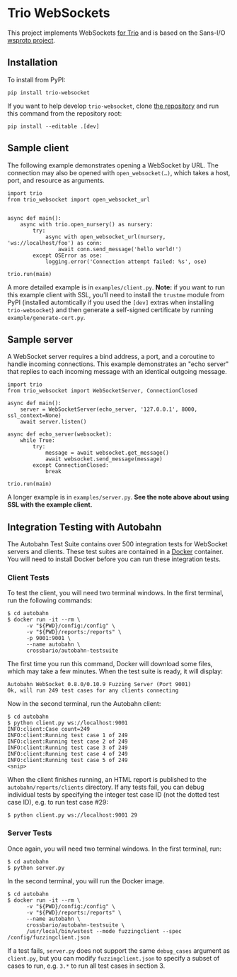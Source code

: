 # Trio WebSockets

This project implements WebSockets [for
Trio](https://trio.readthedocs.io/en/latest/) and is based on the Sans-I/O
[wsproto project](https://wsproto.readthedocs.io/en/latest/).

## Installation

To install from PyPI:

    pip install trio-websocket

If you want to help develop `trio-websocket`, clone [the
repository](https://github.com/hyperiongray/trio-websocket) and run this command
from the repository root:

    pip install --editable .[dev]

## Sample client

The following example demonstrates opening a WebSocket by URL. The connection
may also be opened with `open_websocket(…)`, which takes a host, port, and
resource as arguments.

    import trio
    from trio_websocket import open_websocket_url


    async def main():
        async with trio.open_nursery() as nursery:
            try:
                async with open_websocket_url(nursery, 'ws://localhost/foo') as conn:
                    await conn.send_message('hello world!')
            except OSError as ose:
                logging.error('Connection attempt failed: %s', ose)

    trio.run(main)

A more detailed example is in `examples/client.py`. **Note:** if you want to run
this example client with SSL, you'll need to install the `trustme` module from
PyPI (installed automtically if you used the `[dev]` extras when installing
`trio-websocket`) and then generate a self-signed certificate by running
`example/generate-cert.py`.

## Sample server

A WebSocket server requires a bind address, a port, and a coroutine to handle
incoming connections. This example demonstrates an "echo server" that replies
to each incoming message with an identical outgoing message.

    import trio
    from trio_websocket import WebSocketServer, ConnectionClosed

    async def main():
        server = WebSocketServer(echo_server, '127.0.0.1', 8000, ssl_context=None)
        await server.listen()

    async def echo_server(websocket):
        while True:
            try:
                message = await websocket.get_message()
                await websocket.send_message(message)
            except ConnectionClosed:
                break

    trio.run(main)

A longer example is in `examples/server.py`. **See the note above about using
SSL with the example client.**

## Integration Testing with Autobahn

The Autobahn Test Suite contains over 500 integration tests for WebSocket
servers and clients. These test suites are contained in a
[Docker](https://www.docker.com/) container. You will need to install Docker
before you can run these integration tests.

### Client Tests

To test the client, you will need two terminal windows. In the first terminal,
run the following commands:

    $ cd autobahn
    $ docker run -it --rm \
          -v "${PWD}/config:/config" \
          -v "${PWD}/reports:/reports" \
          -p 9001:9001 \
          --name autobahn \
          crossbario/autobahn-testsuite

The first time you run this command, Docker will download some files, which may
take a few minutes. When the test suite is ready, it will display:

    Autobahn WebSocket 0.8.0/0.10.9 Fuzzing Server (Port 9001)
    Ok, will run 249 test cases for any clients connecting

Now in the second terminal, run the Autobahn client:

    $ cd autobahn
    $ python client.py ws://localhost:9001
    INFO:client:Case count=249
    INFO:client:Running test case 1 of 249
    INFO:client:Running test case 2 of 249
    INFO:client:Running test case 3 of 249
    INFO:client:Running test case 4 of 249
    INFO:client:Running test case 5 of 249
    <snip>

When the client finishes running, an HTML report is published to the
`autobahn/reports/clients` directory. If any tests fail, you can debug
individual tests by specifying the integer test case ID (not the dotted test
case ID), e.g. to run test case #29:

    $ python client.py ws://localhost:9001 29

### Server Tests

Once again, you will need two terminal windows. In the first terminal, run:

    $ cd autobahn
    $ python server.py

In the second terminal, you will run the Docker image.

    $ cd autobahn
    $ docker run -it --rm \
          -v "${PWD}/config:/config" \
          -v "${PWD}/reports:/reports" \
          --name autobahn \
          crossbario/autobahn-testsuite \
          /usr/local/bin/wstest --mode fuzzingclient --spec /config/fuzzingclient.json

If a test fails, `server.py` does not support the same `debug_cases` argument as
`client.py`, but you can modify `fuzzingclient.json` to specify a subset of
cases to run, e.g. `3.*` to run all test cases in section 3.
